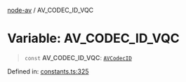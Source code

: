 [node-av](../globals.md) / AV\_CODEC\_ID\_VQC

# Variable: AV\_CODEC\_ID\_VQC

> `const` **AV\_CODEC\_ID\_VQC**: [`AVCodecID`](../type-aliases/AVCodecID.md)

Defined in: [constants.ts:325](https://github.com/seydx/av/blob/f8631fc881b394300b1479f511d55cf1c370a87f/src/constants/constants.ts#L325)
